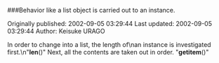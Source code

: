 ###Behavior like a list object is carried out to an instance.

Originally published: 2002-09-05 03:29:44
Last updated: 2002-09-05 03:29:44
Author: Keisuke URAGO

In order to change into a list, the length of\nan instance is investigated first.\n"__len__()" Next, all the contents are taken out in order. "__getitem__()"